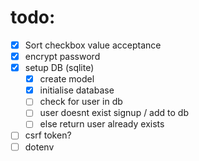 # todo:
 - [x] Sort checkbox value acceptance
 - [x] encrypt password
 - [x] setup DB (sqlite)
    - [x] create model
    - [x] initialise database
    - [ ] check for user in db
    - [ ] user doesnt exist signup / add to db
    - [ ] else return user already exists
 - [ ] csrf token?
 - [ ] dotenv